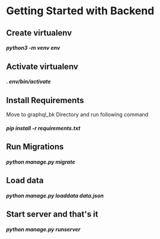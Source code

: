 # Getting Started with Backend

## Create virtualenv
##### python3 -m venv env

## Activate virtualenv
##### . env/bin/activate

## Install Requirements
Move to graphql_bk Directory and run following command
##### pip install -r requirements.txt

## Run Migrations
##### python manage.py migrate

## Load data
##### python manage.py loaddata data.json

## Start server and that's it
##### python manage.py runserver
